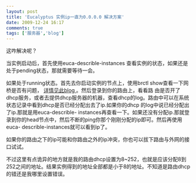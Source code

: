 ```yaml
---
layout: post
title: 'Eucalyptus 实例ip一直为0.0.0.0 解决方案'
date: 2009-12-24 16:17
comments: true
tags: ['服务器','blog']
---
```


这咋解决呢？

当实例启动后，首先使用euca-describle-instances 查看实例的状态，如果还是处于pending状态，那就需要等待一会。

如果处于running状态。首先去你启动实例的节点上，使用brctl show查看一下网桥是否有问题， [ 详情见此blog
](http://blog.csdn.net/cctt_1/archive/2009/12/24/5067238.aspx) 。然后登录到你的路由上，看看路
由是否开了dhcp服务，或者去提供dhcp服务器的机器，查看dhcp的log。路由中可以在系统状态记录中看到dhcp是否已经分配出去了ip.如果你的dhcp
的log中说已经分配出了ip.那就是用euca-describle-
instances再查看一下。如果还没有分配ip.那就登录到你的head节点中，然后不断的ping你那个刚刚分配的ip即可。然后再使用euca-
describle-instances就可以看到ip了。

如果你的路由之下的ip可能和你路由之外的ip冲突，你也可以拔下路由与外网的接口试试。

不过这里有点诡异的地方就是我的路由dhcp设置为8~252，也就是应该分配8到252之间的地址。结果实例得到的地址全部都是小于8的地址。不知道是路由dhcp
的错还是我哪里设置错误。

